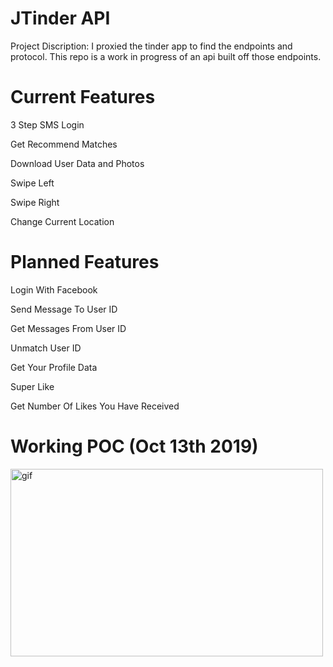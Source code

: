<h1>JTinder API</h1>
Project Discription: I proxied the tinder app to find the endpoints and protocol. This repo is a work in progress of an api built off those endpoints.
<h1>Current Features</h1>
<p>3 Step SMS Login</p>
<p>Get Recommend Matches</p>
<p>Download User Data and Photos</p>
<p>Swipe Left</p>
<p>Swipe Right</p>
<p>Change Current Location</p>
<h1>Planned Features</h1>
<p>Login With Facebook</p>
<p>Send Message To User ID</p>
<p>Get Messages From User ID</p>
<p>Unmatch User ID</p>
<p>Get Your Profile Data</p>
<p>Super Like</p>
<p>Get Number Of Likes You Have Received</p>
<h1>Working POC (Oct 13th 2019)</h1>
<img src="https://user-images.githubusercontent.com/39224367/66710262-bc0b6a80-ed42-11e9-9dc9-b33bc4fa8c04.gif" alt="gif" width="500" height="300">
